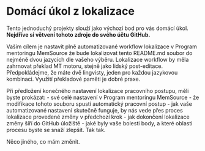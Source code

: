# Domácí úkol z lokalizace
Tento jednoduchý projekty slouží jako výchozí bod pro vás domácí úkol. **Nejdříve si větvení tohoto zdroje do svého účtu GitHub.**

Vaším cílem je nastavit plně automatizované workflow lokalizace v Program mentoringu MemSource že bude lokalizovat tento README.md soubor do nejméně dvou jazycích dle vašeho výběru. Lokalizace workflow by měla zahrnovat překlad MT motoru, stejně jako lidský post-editace. Předpokládejme, že máte dvě lingvisty, jeden pro každou jazykovou kombinaci. Využití překladové paměti je dobré praxe.

Při předložení konečného nastavení lokalizace pracovního postupu, měli byste prokázat: - své celé nastavení v Program mentoringu MemSource - že modifikace tohoto souboru spustí automatický pracovní postup - jak vaše automatizované nastavení skutečně funguje, by nás vede přes proces lokalizace provedené změny v předchozí krok - jak dokončení lokalizace změny šíří do GitHub úložiště - jaké byly vaše bolesti body, a které oblasti procesu byste se snaží zlepšit. Tak tak.

Něco jiného, co mám změnit.
